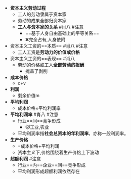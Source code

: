 - **资本主义劳动过程**
	- 工人的劳动隶属于资本家
	- 劳动的成果全部归资本家
	- **工人与资本家的关系** #肖八 #注意 
		- ==基于人身自由基础上的平等关系==
		- ❌完全占有,人身依附
- 资本主义工资的==本质== #肖八 #注意 
	- 工人工资是**劳动力的价值或价格**
- 资本主义工资的==表现== #肖八
	- 劳动的价格或工人**全部劳动的报酬**
		- 掩盖了剥削
- **成本价格**
	- c+v
- **利润**
	- 剩余价值m
- **平均利润**
	- 成本价格×平均利润率
- **平均利润率** #肖八 #注意
	- 行业==间==竞争形成
		- 🐱工业,农业
	- 平均利润率指**社会总资本的年利润率**，亦称一般利润率。
- **生产价格**
	- =成本价格+平均利润
	- 资本主义下,价格围绕着生产价格上下波动
- **超额利润** #注意
	- 行业==内==企业==间==竞争形成
	- 平均利润形成超额利润依然存在